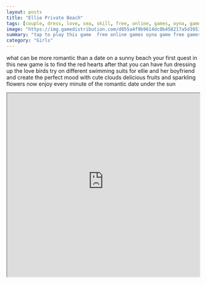 ```yaml
---
layout: posts
title: "Ellie Private Beach"
tags: [couple, dress, love, sea, skill, free, online, games, oyna, game, free, games, play, play, games]
image: "https://img.gamedistribution.com/d855a4f9b9614dc0b458217a5d395336.jpg"
summary: "tap to play this game  free online games oyna game free games play play games"
category: "Girls"
---
```


what can be more romantic than a date on a sunny beach your first quest in this new game is to find the red hearts after that you can have fun dressing up the love birds try on different swimming suits for ellie and her boyfriend and create the perfect mood with cute clouds delicious fruits and sparkling flowers now enjoy every minute of the romantic date under the sun

<iframe width="100%" height="480px;" src="https://html5.gamedistribution.com/d855a4f9b9614dc0b458217a5d395336/"></iframe>